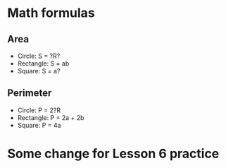 # Math formulas
## Area
- Circle: S = ?R?
- Rectangle: S = ab
- Square: S = a?

## Perimeter
- Circle: P = 2?R
- Rectangle: P = 2a + 2b
- Square: P = 4a

# Some change for Lesson 6 practice
